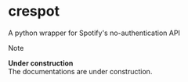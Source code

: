 # crespot
A python wrapper for Spotify's no-authentication API

> [!NOTE]
> **Under construction** <br>
> The documentations are under construction.